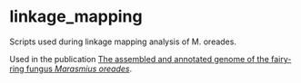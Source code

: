 # linkage_mapping
Scripts used during linkage mapping analysis of M. oreades.

Used in the publication [The assembled and annotated genome of the fairy-ring fungus <i>Marasmius oreades</i>](https://doi.org/10.1093/gbe/evab126).
